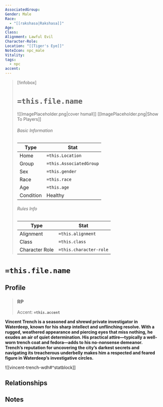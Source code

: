 ```yaml
---
AssociatedGroup: 
Gender: Male
Race:
  - "[[rakshasa|Rakshasa]]"
Age: 
Class: 
Alignment: Lawful Evil
Character-Role: 
Location: "[[Tiger's Eye]]"
NoteIcon: npc_male
Vitality: 
tags:
  - npc
accent:
---
```




> [!infobox]
> # `=this.file.name`
> ![[ImagePlaceholder.png|cover hsmall]]
> [[ImagePlaceholder.png|Show To Players]]
> ###### Basic Information
> Type |  Stat |
> ---|---|
> Home | `=this.Location` |
> Group | `=this.AssociatedGroup` |
> Sex | `=this.gender` |
> Race | `=this.race` |
> Age | `=this.age` |
> Condition | Healthy |
> ###### Rules Info
> Type |  Stat |
> ---|---|
> Alignment | `=this.alignment` |
> Class | `=this.class` |
> Character Role | `=this.character-role` |

# `=this.file.name`
## Profile

> ### RP
> Accent: **`=this.accent`**

**Vincent Trench is a seasoned and shrewd private investigator in Waterdeep, known for his sharp intellect and unflinching resolve. With a rugged, weathered appearance and piercing eyes that miss nothing, he exudes an air of quiet determination. His practical attire—typically a well-worn trench coat and fedora—adds to his no-nonsense demeanor. Trench’s reputation for uncovering the city’s darkest secrets and navigating its treacherous underbelly makes him a respected and feared figure in Waterdeep’s investigative circles.**

![[vincent-trench-wdh#^statblock]]

## Relationships

## Notes
